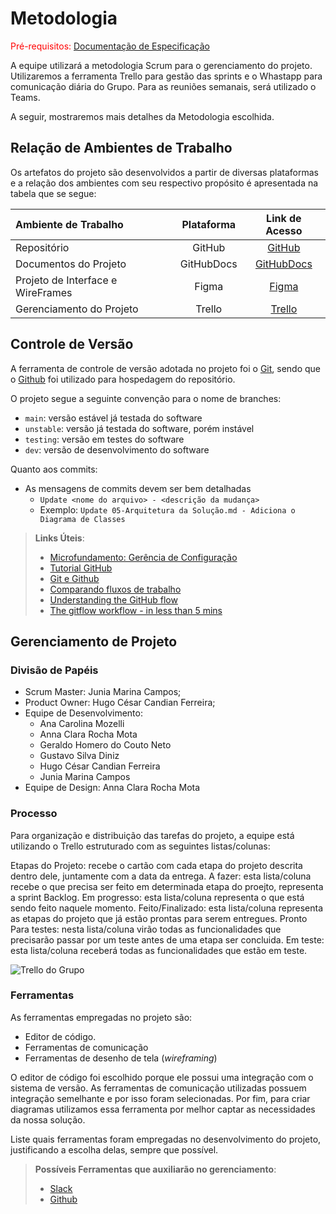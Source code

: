 
# Metodologia

<span style="color:red">Pré-requisitos: <a href="2-Especificação do Projeto.md"> Documentação de Especificação</a></span>

A equipe utilizará a metodologia Scrum para o gerenciamento do projeto. Utilizaremos a ferramenta Trello para gestão das sprints e o Whastapp para comunicação diária do Grupo. Para as reuniões semanais, será utilizado o Teams.

A seguir, mostraremos mais detalhes da Metodologia escolhida.

## Relação de Ambientes de Trabalho

Os artefatos do projeto são desenvolvidos a partir de diversas plataformas e a relação dos ambientes com seu respectivo propósito é apresentada na tabela que se segue:

Ambiente de Trabalho|Plataforma|Link de Acesso
|:------------------|:--------:|:------------:| 
|Repositório|GitHub|[GitHub](https://github.com/ICEI-PUC-Minas-PMV-ADS/pmv-ads-2024-1-e4-proj-dad-t3-mei) |
|Documentos do Projeto|GitHubDocs| [GitHubDocs](https://github.com/ICEI-PUC-Minas-PMV-ADS/pmv-ads-2024-1-e4-proj-dad-t3-mei/tree/main/docs) |
|Projeto de Interface e WireFrames| Figma| [Figma]() |
|Gerenciamento do Projeto|Trello| [Trello](https://trello.com/b/aP9pRNed/projeto-puc-eixo-4) |

## Controle de Versão

A ferramenta de controle de versão adotada no projeto foi o
[Git](https://git-scm.com/), sendo que o [Github](https://github.com)
foi utilizado para hospedagem do repositório.

O projeto segue a seguinte convenção para o nome de branches:

- `main`: versão estável já testada do software
- `unstable`: versão já testada do software, porém instável
- `testing`: versão em testes do software
- `dev`: versão de desenvolvimento do software

Quanto aos commits:

- As mensagens de commits devem ser bem detalhadas
  - `Update <nome do arquivo> - <descrição da mudança>`
  - Exemplo: `Update 05-Arquitetura da Solução.md - Adiciona o Diagrama de Classes`

> **Links Úteis**:
> - [Microfundamento: Gerência de Configuração](https://pucminas.instructure.com/courses/87878/)
> - [Tutorial GitHub](https://guides.github.com/activities/hello-world/)
> - [Git e Github](https://www.youtube.com/playlist?list=PLHz_AreHm4dm7ZULPAmadvNhH6vk9oNZA)
>  - [Comparando fluxos de trabalho](https://www.atlassian.com/br/git/tutorials/comparing-workflows)
> - [Understanding the GitHub flow](https://guides.github.com/introduction/flow/)
> - [The gitflow workflow - in less than 5 mins](https://www.youtube.com/watch?v=1SXpE08hvGs)

## Gerenciamento de Projeto

### Divisão de Papéis

- Scrum Master: Junia Marina Campos;
- Product Owner: Hugo César Candian Ferreira;
- Equipe de Desenvolvimento:
  - Ana Carolina Mozelli
  - Anna Clara Rocha Mota
  - Geraldo Homero do Couto Neto
  - Gustavo Silva Diniz
  - Hugo César Candian Ferreira
  - Junia Marina Campos
- Equipe de Design: Anna Clara Rocha Mota

### Processo

Para organização e distribuição das tarefas do projeto, a equipe está utilizando o Trello estruturado com as seguintes listas/colunas:

Etapas do Projeto: recebe o cartão com cada etapa do projeto descrita dentro dele, juntamente com a data da entrega.
A fazer: esta lista/coluna recebe o que precisa ser feito em determinada etapa do proejto, representa a sprint Backlog.
Em progresso: esta lista/coluna representa o que está sendo feito naquele momento.
Feito/Finalizado: esta lista/coluna representa as etapas do projeto que já estão prontas para serem entregues.
Pronto Para testes: nesta lista/coluna virão todas as funcionalidades que precisarão passar por um teste antes de uma etapa ser concluida.
Em teste: esta lista/coluna receberá todas as funcionalidades que estão em teste.

![Trello do Grupo](https://github.com/ICEI-PUC-Minas-PMV-ADS/pmv-ads-2024-1-e4-proj-dad-t3-mei/assets/70844369/9244afd1-9494-4064-904d-299aeeda29b1)

### Ferramentas

As ferramentas empregadas no projeto são:

- Editor de código.
- Ferramentas de comunicação
- Ferramentas de desenho de tela (_wireframing_)

O editor de código foi escolhido porque ele possui uma integração com o sistema de versão. As ferramentas de comunicação utilizadas possuem integração semelhante e por isso foram selecionadas. Por fim, para criar diagramas utilizamos essa ferramenta por melhor captar as necessidades da nossa solução.

Liste quais ferramentas foram empregadas no desenvolvimento do projeto, justificando a escolha delas, sempre que possível.
 
> **Possíveis Ferramentas que auxiliarão no gerenciamento**: 
> - [Slack](https://slack.com/)
> - [Github](https://github.com/)
